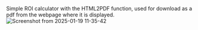 Simple ROI calculator with the HTML2PDF function, used for download as a pdf from the webpage where it is displayed.![Screenshot from 2025-01-19 11-35-42](https://github.com/user-attachments/assets/85b5dc72-f331-4e0a-9673-727c8362a962)
